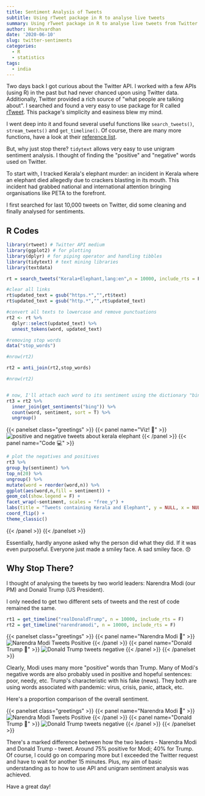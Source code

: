 ```yaml
---
title: Sentiment Analysis of Tweets
subtitle: Using rTweet package in R to analyse live tweets
summary: Using rTweet package in R to analyse live tweets from Twitter
author: Harshvardhan
date: '2020-06-10'
slug: twitter-sentiments
categories:
  - R
  - statistics
tags:
  - india
---
```


Two days back I got curious about the Twitter API. I worked with a few APIs (using R) in the past but had never chanced upon using Twitter data. Additionally, Twitter provided a rich source of "what people are talking about". I searched and found a very easy to use package for R called [rTweet](https://docs.ropensci.org/rtweet/). This package's simplicity and easiness blew my mind.

I went deep into it and found several useful functions like `search_tweets()`, `stream_tweets()` and `get_timeline()`. Of course, there are many more functions, have a look at their [reference list](https://docs.ropensci.org/rtweet/reference/index.html).

But, why just stop there? `tidytext` allows very easy to use unigram sentiment analysis. I thought of finding the "positive" and "negative" words used on Twitter.

To start with, I tracked Kerala's elephant murder: an incident in Kerala where an elephant died allegedly due to crackers blasting in its mouth. This incident had grabbed national and international attention bringing organisations like PETA to the forefront.

I first searched for last 10,000 tweets on Twitter, did some cleaning and finally analysed for sentiments.


## R Codes


```r
library(rtweet) # Twitter API medium
library(ggplot2) # for plotting
library(dplyr) # for piping operator and handling tibbles
library(tidytext) # text mining libraries
library(textdata)

rt = search_tweets("Kerala+Elephant,lang:en",n = 10000, include_rts = F)

#clear all links
rt$updated_text = gsub("https.*","",rt$text)
rt$updated_text = gsub("http.*","",rt$updated_text)

#convert all texts to lowercase and remove punctuations 
rt2 <- rt %>%
  dplyr::select(updated_text) %>%
  unnest_tokens(word, updated_text)

#removing stop words
data("stop_words")

#nrow(rt2)

rt2 = anti_join(rt2,stop_words)

#nrow(rt2)


# now, I'll attach each word to its sentiment using the dictionary "bing"
rt3 = rt2 %>%
  inner_join(get_sentiments("bing")) %>%
  count(word, sentiment, sort = T) %>%
  ungroup()
```

{{< panelset class="greetings" >}}
{{< panel name="Viz! :wave:" >}}
  ![positive and negative tweets about kerala elephant](images/Rplot.png)
{{< /panel >}}
{{< panel name="Code :computer:" >}}
  
  ```r
  # plot the negatives and positives
  rt3 %>%
  group_by(sentiment) %>%
  top_n(20) %>%
  ungroup() %>%
  mutate(word = reorder(word,n)) %>%
  ggplot(aes(word,n,fill = sentiment)) +
  geom_col(show.legend = F) +
  facet_wrap(~sentiment, scales = "free_y") +
  labs(title = "Tweets containing Kerala and Elephant", y = NULL, x = NULL) +
  coord_flip() +
  theme_classic()
  ```
{{< /panel >}}
{{< /panelset >}}



Essentially, hardly anyone asked why the person did what they did. If it was even purposeful. Everyone just made a smiley face. A sad smiley face. :disappointed:

## Why Stop There?

I thought of analysing the tweets by two world leaders: Narendra Modi (our PM) and Donald Trump (US President). 

I only needed to get two different sets of tweets and the rest of code remained the same.


```r
rt1 = get_timeline("realDonaldTrump", n = 10000, include_rts = F)
rt2 = get_timeline("narendramodi", n = 10000, include_rts = F)
```

{{< panelset class="greetings" >}}
{{< panel name="Narendra Modi :shell:" >}}
  ![Narendra Modi Tweets Positive](images/Rplot02.png)
{{< /panel >}}
{{< panel name="Donald Trump :statue_of_liberty:" >}}
  ![Donald Trump tweets negative](images/Rplot05.png)
{{< /panel >}}
{{< /panelset >}}


Clearly, Modi uses many more "positive" words than Trump. Many of Modi's negative words are also probably used in positive and hopeful sentences: poor, needy, etc. Trump's characteristic with his fake (news). They both are using words associated with pandemic: virus, crisis, panic, attack, etc.

Here's a proportion comparison of the overall sentiment.

{{< panelset class="greetings" >}}
{{< panel name="Narendra Modi :shell:" >}}
  ![Narendra Modi Tweets Positive](images/Rplot03.png)
{{< /panel >}}
{{< panel name="Donald Trump :statue_of_liberty:" >}}
  ![Donald Trump tweets negative](images/Rplot04.png)
{{< /panel >}}
{{< /panelset >}}

There's a marked difference between how the two leaders - Narendra Modi and Donald Trump - tweet. Around 75% positive for Modi; 40% for Trump. Of course, I could go on comparing more but I exceeded the Twitter request and have to wait for another 15 minutes. Plus, my aim of basic understanding as to how to use API and unigram sentiment analysis was achieved. 

Have a great day!
